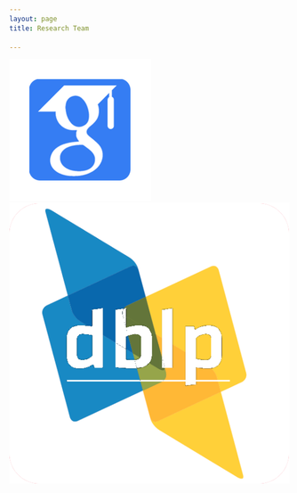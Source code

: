 ```yaml
---
layout: page
title: Research Team

---
```




<div id="image"><!-- <strong>Google Scholar:</strong> -->  <img src="/public/gs-logo.png"> </div>
 </a>
 
  <a   id="test" href="http://dblp.uni-trier.de/pers/hd/m/Muhammad:Khan" target="_blank">
        <div id="image">   <img src="/public/dblp-logo.png"></div>
 </a>
 </div>

